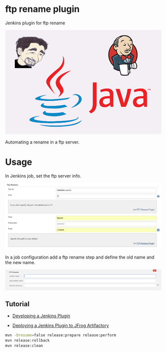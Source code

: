# ftp rename plugin
Jenkins plugin for ftp rename

![Java_Jenkins_Plugin](java_jenkins_plugin.png)

Automating a rename in a ftp server.

# Usage
In Jenkins job, set the ftp server info.

![ScreenShot](ftp_rename.png?raw=true )

In a job configuration add a ftp rename step and define the old name and the new name.

![ScreenShot](job_config.png?raw=true)

## Tutorial

  * [Developing a Jenkins Plugin](https://wiki.jenkins.io/display/JENKINS/Plugin+tutorial)

  * [Deploying a Jenkins Plugin to JFrog Artifactory](https://wiki.jenkins.io/display/JENKINS/Hosting+Plugins)

```sh
mvn -Dresume=false release:prepare release:perform
mvn release:rollback
mvn release:clean
```
